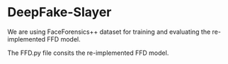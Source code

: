 # DeepFake-Slayer

We are using FaceForensics++ dataset for training and evaluating the re-implemented FFD model.

The FFD.py file consits the re-implemented FFD model.

